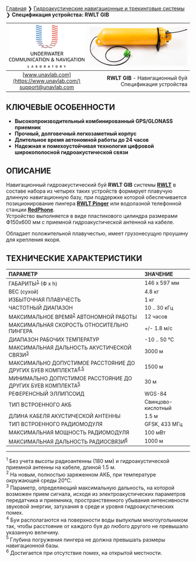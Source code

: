 [Главная](/README_RU) ❯ [Гидроакустические навигационные и трекинговые системы](/navigation_and_tracking_systems_ru) ❯ **Спецификация устройства: RWLT GIB**

<div style="page-break-after: always;"></div>

| ![logo](/documentation/sm_logo.png) | ![RWLT GIB](/documentation/RWLT_GIB.png) |
| :---: | ---: |
| [www.unavlab.com](https://www.unavlab.com/) <br/> [support@unavlab.com](mailto:support@unavlab.com) | **RWLT GIB** - Навигационный буй <br/> Спецификация устройства |

## КЛЮЧЕВЫЕ ОСОБЕННОСТИ

* **Высокопроизводительный комбинированный GPS/GLONASS приемник**
* **Прочный, долговечный легкозаметный корпус**
* **Длительное время автономной работы до 24 часов**
* **Надежная и помехоустойчивая технология цифровой широкополосной гидроакустической связи**

## ОПИСАНИЕ

Навигационный гидроакустический буй **RWLT GIB** системы **[RWLT](RWLT_DataBrief_ru.md)** в составе набора из четырех таких устройств формирует плавучую длинную навигационную базу, при поддержке которой обеспечивается позиционирование пингера **[RWLT Pinger](RWLT_Pinger_Specification_ru.md)** или водолазной телефонной станции **[RedPhone](https://docs.unavlab.com/documentation/RU/RedPhone/RedPhone_Specification_ru.html)**.  
Устройство выполняется в виде пластикового цилиндра размерами Ф150х600 мм с приемной гидроакустической антенной на кабеле.

Обладает положительной плавучестью, имеет грузонесущую проушину для крепления якоря.

<div style="page-break-after: always;"></div>

## ТЕХНИЧЕСКИЕ ХАРАКТЕРИСТИКИ

| ПАРАМЕТР | ЗНАЧЕНИЕ |
| :--- | :--- |
| ГАБАРИТЫ<sup>[1](#footnote1)</sup> (Ф х h) | 146 x 597 мм |
| ВЕС (сухой) | 4.8 кг |
| ИЗБЫТОЧНАЯ ПЛАВУЧЕСТЬ | 1 кг |
| ЧАСТОТНЫЙ ДИАПАЗОН | 10 .. 30 кГц |
| МАКСИМАЛЬНОЕ ВРЕМЯ<sup>[2](#footnote2)</sup> АВТОНОМНОЙ РАБОТЫ | 12 часов |
| МАКСИМАЛЬНАЯ СКОРОСТЬ ОТНОСИТЕЛЬНО ПИНГЕРА | +/- 1.8 м/с  |
| ДИАПАЗОН РАБОЧИХ ТЕМПЕРАТУР | -10 .. 50 °С |
| МАКСИМАЛЬНАЯ ДАЛЬНОСТЬ АКУСТИЧЕСКОЙ СВЯЗИ<sup>[3](#footnote3)</sup> | 3000 м |
| МАКСИМАЛЬНО ДОПУСТИМОЕ РАССТОЯНИЕ ДО ДРУГИХ БУЕВ КОМПЛЕКТА<sup>[4](#footnote4),[5](#footnote5)</sup> | 1500 м |
| МИНИМАЛЬНО ДОПУСТИМОЕ РАССТОЯНИЕ ДО ДРУГИХ БУЕВ КОМПЛЕКТА<sup>[5](#footnote5)</sup> | 30 м |
| РЕФЕРЕНСНЫЙ ЭЛЛИПСОИД | WGS-84 |
| ТИП ВСТРОЕННОГО АКБ | Свинцово-кислотный |
| ДЛИНА КАБЕЛЯ АКУСТИЧЕСКОЙ АНТЕННЫ | 1.5 м |
| ТИП ВСТРОЕННОГО РАДИОМОДУЛЯ | GFSK, 433 МГц |
| МАКСИМАЛЬНАЯ МОЩНОСТЬ РАДИОМОДУЛЯ | 100 мВт |
| МАКСИМАЛЬНАЯ ДАЛЬНОСТЬ РАДИОСВЯЗИ<sup>[6](#footnote4)</sup> | 1000 м |

________________
<a name="footnote1"><sup>1</sup></a> Без учета высоты радиоантенны (180 мм) и гидроакустической приемной антенны на кабеле, длиной 1.5 м.  
<a name="footnote2"><sup>2</sup></a> На новым, полностью заряженном АКБ, при температуре окружающей среды 20°С.  
<a name="footnote3"><sup>3</sup></a> Параметр, определяющий максимальную дальность, на которой возможен прием сигнала, исходя из 
электроакустических параметров передатчика и приемника, пространственного убывания интенсивности звуковой энергии, затухания в среде 
и уровня гидроакустических помех.  
<a name="footnote4"><sup>4</sup></a> Буи располагаются на поверхности воды выпуклым многоугольником так, чтобы расстояние от каждого буя 
до любого другого не превышало указанную величину.  
<a name="footnote5"><sup>5</sup></a> Глубина погружения пингера не должна превышать размеры навигационной базы.  
<a name="footnote6"><sup>6</sup></a> Достигается при отсутствие помех, на открытой местности.  

<div style="page-break-after: always;"></div>
